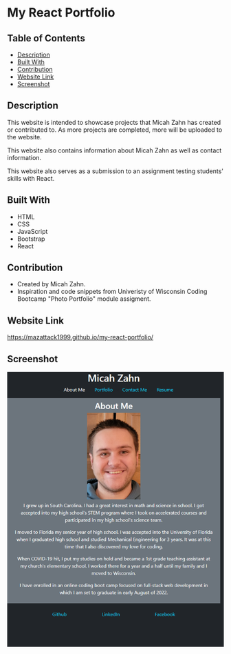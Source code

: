# My React Portfolio

## Table of Contents
- [Description](#description)
- [Built With](#built-with)
- [Contribution](#contribution)
- [Website Link](#website-link)
- [Screenshot](#screenshot)

## Description
This website is intended to showcase projects that Micah Zahn has created or contributed to. As more projects are completed, more will be uploaded to the website.

This website also contains information about Micah Zahn as well as contact information.

This website also serves as a submission to an assignment testing students' skills with React. 

## Built With
- HTML
- CSS
- JavaScript
- Bootstrap
- React

## Contribution
- Created by Micah Zahn.
- Inspiration and code snippets from Univeristy of Wisconsin Coding Bootcamp "Photo Portfolio" module assigment. 

## Website Link
https://mazattack1999.github.io/my-react-portfolio/

## Screenshot
![Website Screenshot](/src/assets/images/react-portfolio-screenshot.png)